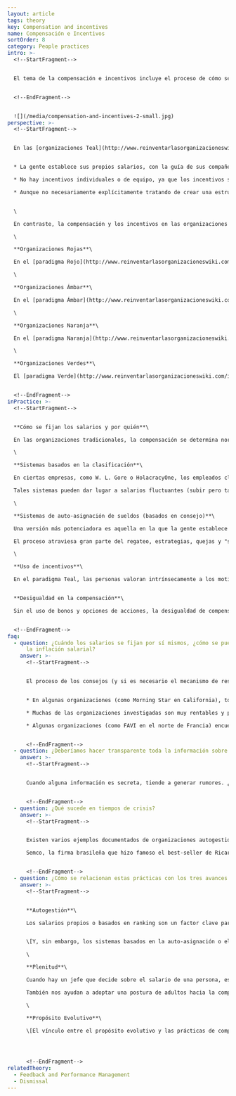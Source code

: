 ```yaml
---
layout: article
tags: theory
key: Compensation and incentives
name: Compensación e Incentivos
sortOrder: 8
category: People practices
intro: >-
  <!--StartFragment-->


  El tema de la compensación e incentivos incluye el proceso de cómo se fijan los salarios y por quién, los tipos de incentivos que se utilizan, y la cuestión de la desigualdad de compensación.


  <!--EndFragment-->


  ![](/media/compensation-and-incentives-2-small.jpg)
perspective: >-
  <!--StartFragment-->


  En las [organizaciones Teal](http://www.reinventarlasorganizacioneswiki.com/index.php?title=El_Paradigma_Teal_y_las_organizaciones "El Paradigma Teal y las organizaciones"), la compensación se determina no sólo de manera diferente, sino que asume una naturaleza y un nivel de importancia fundamentalmente diferentes. Típicamente estas organizaciones exhiben las siguientes características generales con respecto a la compensación:


  * La gente establece sus propios salarios, con la guía de sus compañeros.

  * No hay incentivos individuales o de equipo, ya que los incentivos son vistos para distraer a la gente de su motivación interna, y para sesgar comportamientos.

  * Aunque no necesariamente explícitamente tratando de crear una estructura de remuneración igualitaria, parece que en estas organizaciones, las personas se esfuerzan por reducir las disparidades salariales a veces extremas presenciadas en muchos sectores hoy en día. Un enfoque especial es asegurar que los más bajos pagados hacen lo suficiente para satisfacer las necesidades básicas.


  \

  En contraste, la compensación y los incentivos en las organizaciones de etapas anteriores pueden resumirse de la siguiente manera:\

  \

  **Organizaciones Rojas**\

  En el [paradigma Rojo](http://www.reinventarlasorganizacioneswiki.com/index.php?title=El_paradigma_Rojo_y_las_Organizaciones "El paradigma Rojo y las Organizaciones"), la prerrogativa del jefe es libremente, por capricho, decidir aumentar o reducir la paga. No existen procesos formales para negociar sobre salarios, ni procesos formales de incentivos documentados.\

  \

  **Organizaciones Ámbar**\

  En el [paradigma Ámbar](http://www.reinventarlasorganizacioneswiki.com/index.php?title=El_Paradigma_%C3%81mbar_y_las_Organizaciones "El Paradigma Ámbar y las Organizaciones"), la compensación es generalmente fijada y determinada por el nivel de una persona en la jerarquía (u otro marcador de estado fijo, como el tipo de título universitario de la persona). No hay negociaciones salariales individuales, no hay incentivos. Es "mismo trabajo, mismo sueldo".\

  \

  **Organizaciones Naranja**\

  En el [paradigma Naranja](http://www.reinventarlasorganizacioneswiki.com/index.php?title=El_Paradigma_Naranja_y_las_Organizaciones "El Paradigma Naranja y las Organizaciones"), hay una negociación individual del salario base, y la gente generalmente cae en bandas salariales. Un jefe tiene cierta libertad para aumentar la paga de alguien dentro de esa banda de sueldos. La organización Naranja cree firmemente en objetivos e incentivos individuales. Si la gente llega a objetivos predeterminados (que idealmente pertenecen a un sistema en cascada de objetivos o presupuesto que se acumula hasta la creación fuerte de valor para los accionistas), recibirán un bono robusto. Se consideran perfectamente aceptables las fuertes diferencias de remuneración entre los asalariados superiores y los inferiores, ya que reflejan los méritos y las contribuciones de las personas.\

  \

  **Organizaciones Verdes**\

  El [paradigma Verde](http://www.reinventarlasorganizacioneswiki.com/index.php?title=El_Paradigma_Verde_y_las_Organizaciones "El Paradigma Verde y las Organizaciones") cree tanto en la cooperación como en la competencia; Los incentivos individuales comienzan a dar paso a los bonos de equipo. Se hacen intentos para reducir la diferencia entre los salarios más altos y más bajos en el lugar de trabajo, por ejemplo, a través de un múltiplo máximo entre el salario del CEO y el salario medio (o más bajo) de la organización.


  <!--EndFragment-->
inPractice: >-
  <!--StartFragment-->


  **Cómo se fijan los salarios y por quién**\

  En las organizaciones tradicionales, la compensación se determina normalmente de acuerdo con la jerarquía organizacional. Generalmente, un jefe puede decidir sobre un aumento de sueldo para sus subordinados, a menudo sujeto a las directrices o aprobación de HR (o institucionales). En las organizaciones autogestionadas, en ausencia de jefes, el proceso para determinar los salarios y otros tipos de compensación debe ser reinventado usando el poder de la entrada de los pares. Parece que hay dos grandes categorías de sistemas: sistemas basados en el ranking y sistemas basados en el asesoramiento (self-set). \[Ambos pueden ser usados dentro de sistemas jerárquicos también. No dependen de las estructuras de autogestión.]\

  \

  **Sistemas basados en la clasificación**\

  En ciertas empresas, como W. L. Gore o HolacracyOne, los empleados clasifican o evalúan las contribuciones de los compañeros con los que trabajan más estrechamente. Sobre la base de esta entrada, las personas se asignan a diferentes bandas de sueldos - por lo general por un algoritmo o un comité elegido. Las personas que se ven como contribuyendo más se encontrarán en las bandas más altas que ganan salarios más grandes; Los colegas más jóvenes y menos experimentados gravitan naturalmente hacia bandas con salarios más bajos. El proceso es simple y fácil de entender y generalmente se considera justo. Cuando no es sólo una persona (el jefe), pero muchos de los colegas de una persona que informa al proceso, el salario resultante es probable que sea un reflejo más justo de la contribución de esa persona.\

  Tales sistemas pueden dar lugar a salarios fluctuantes (subir pero también hacia abajo) a lo largo de los años, dependiendo de la contribución de la gente. En muchos países, las leyes laborales impiden que los salarios bajen, lo que requiere adaptaciones a este método. Por ejemplo, el sistema sólo podría utilizarse para determinar qué colegas deberían recibir un aumento de sueldo. Alternativamente, un sistema se puede diseñar usando un sueldo fijo bajo, y permitir las fluctuaciones a través de bonos individuales que pueden subir o bajar.\

  \

  **Sistemas de auto-asignación de sueldos (basados en consejo)**\

  Una versión más potenciadora es aquella en la que la gente establece sus propios salarios, calibrados por el proceso de los consejos de sus compañeros. En este caso, por lo general una vez al año, las personas proponen qué aumento de sueldo creen que es apropiado para ellos mismos, y las justificaciones de su propuesta. Este aporte es revisado por un número de compañeros (por ejemplo, en un grupo de consejo de sueldo elegido) que dan asesoramiento individual sobre esa propuesta, basado en una calibración entre colegas. Las personas pueden elegir seguir el consejo que recibieron o no, y su elección se hace pública. Si así lo desea, el grupo de asesoría salarial puede decidir declarar un conflicto e invocar el mecanismo de resolución de conflictos.\

  El proceso atraviesa gran parte del regateo, estrategias, quejas y "succión" que sucede cuando los sueldos son fijados por el jefe. Si la gente no está contenta con su salario, simplemente puede aumentarla. Y enfrentarán las consecuencias de sus elecciones, si deciden colocarse demasiado lejos del consejo de sus compañeros.\

  \

  **Uso de incentivos**\

  En el paradigma Teal, las personas valoran intrínsecamente a los motivadores extrínsecos. Una vez que la gente gana el dinero suficiente para cubrir sus necesidades básicas, lo que más importa es que el trabajo sea significativo y que puedan expresar sus talentos y vocaciones en el trabajo. En el libro Drive, Daniel Pink concluye de una gran cantidad de investigación sobre el tema de que en la compleja configuración de trabajo actual, los incentivos son en su mayoría contraproducentes, reduciendo en lugar de mejorar el rendimiento de las personas. La consecuencia es que las organizaciones Teal generalmente operan sin incentivos financieros explícitos a nivel individual y de equipo. Nadie, ni siquiera las personas de ventas, tiene objetivos o incentivos y rara vez hay bonos individuales o opciones sobre acciones. En cambio, al final de los años muy provechosos, parte de la ganancia será compartida con todos los empleados (en algunos casos todos reciben el mismo porcentaje fijo del salario base, en otros todos reciben la misma cantidad fija). Véase también [Propiedad](http://www.reinventarlasorganizacioneswiki.com/index.php?title=La_Propiedad "La Propiedad").


  **Desigualdad en la compensación**\

  Sin el uso de bonos y opciones de acciones, la desigualdad de compensación se reduce automáticamente, ya que gran parte de las desigualdades salariales en las compañías Fortune 500 de hoy provienen de los bonos a menudo extravagantes de CEO y opciones sobre acciones. Algunas organizaciones también se esfuerzan conscientemente por limitar la desigualdad en el salario base. Algunas organizaciones, como AES y FAVI, han reemplazado los salarios por hora con salarios mensuales para los operadores de taller, borrando la distinción entre trabajadores de color azul y cuello blanco. Todo el mundo es compensado con los mismos principios.


  <!--EndFragment-->
faq:
  - question: ¿Cuándo los salarios se fijan por sí mismos, ¿cómo se puede prevenir
      la inflación salarial?
    answer: >-
      <!--StartFragment-->


      El proceso de los consejos (y si es necesario el mecanismo de resolución de conflictos) generalmente impide que una persona obtenga un aumento que sería desproporcionadamente alto. Pero uno podría entonces preguntarse "¿qué impide una especie de colusión (incluso inconsciente) por la que todos se conceden grandes aumentos, inflando así la nómina completa de la organización en un grado en el que podría perjudicar a los accionistas o incluso el propósito de las organizaciones? Esto no parece ser un problema con las organizaciones pioneras que usan el pago auto-establecido. Aquí está como ellas lo resuelven.


      * En algunas organizaciones (como Morning Star en California), todo el mundo necesita comparar sus salarios con una tasa de mercado. Establecen una regla general, por ejemplo, que los salarios no deben ser superiores al 110% del promedio de la industria. Ellos podrían apoyar esto con los argumentos de que si los salarios son demasiado altos, esto permite menos inversión y desarrollo futuro, hace que la organización sea menos capaz de lograr su propósito o sea injusta para los accionistas.

      * Muchas de las organizaciones investigadas son muy rentables y pagan mucho en la participación en los beneficios (los trabajadores de FAVI suelen hacer el equivalente a 17 o 18 meses de salario de esta manera). La idea, por lo tanto, es mantener la compensación en línea con la industria, y cuando los beneficios permiten, complementar el salario con la participación en los beneficios. Esto reduce el incentivo para tratar de aumentar el salario base, sabiendo también que en los malos tiempos, los empleos son más seguros si los sueldos base no se inflan.

      * Algunas organizaciones (como FAVI en el norte de Francia) encuentran útil tener una regla simple para la organización en general: Los ingresos deben dividirse en X% para los salarios, Y% para los costos de materiales, Z% para las inversiones para que una saludable P% del beneficio permanece. Todo el mundo parece aceptar esta regla como buen sentido común. Esta es la base de lo que se puede compartir en la participación en los beneficios. Si es necesario, el grupo de asesoría salarial podría compartir estos parámetros con todos, por ejemplo en años con baja rentabilidad.


      <!--EndFragment-->
  - question: ¿Deberíamos hacer transparente toda la información sobre los salarios?
    answer: >-
      <!--StartFragment-->


      Cuando alguna información es secreta, tiende a generar rumores. ¿Por qué razón se haría la información salarial en secreto? Probablemente debido a la idea de que algunas personas estarían sorprendidas por parte de la información y afirmar que la distribución del salario no es justa. Desde la perspectiva Teal, tales discusiones no deben ser temidas y evitadas, pero pueden dirigirse de manera productiva. Pueden ayudar a traer a la luz problemas tácitos y quejas ocultas. Pueden ayudar a las personas a crecer como parte del proceso, al tratar con sus relaciones mutuas y con el dinero. Y tal vez, de hecho, para corregir algunas situaciones obviamente injustas que podrían haber caído en el tiempo. Por esta razón, muchas organizaciones optan por hacer la información totalmente pública. (El fabricante de aplicaciones de medios de comunicación social Buffer incluso publica el salario de todos en línea). Algunas organizaciones, como la empresa de procesamiento de tomates Morning Star, han optado por hacer que los porcentajes de aumento salarial sean públicos dentro de la organización, pero no el salario base. Podría ser un paso intermedio hacia la plena transparencia de una organización.


      <!--EndFragment-->
  - question: ¿Qué sucede en tiempos de crisis?
    answer: >-
      <!--StartFragment-->


      Existen varios ejemplos documentados de organizaciones autogestionadas en las que los colegas han decidido voluntariamente reducir temporalmente sus salarios para hacer frente a un descenso, para evitar tener que despedir personal. En las organizaciones autogestionadas, toda la información [tiende a ser pública](http://www.reinventarlasorganizacioneswiki.com/index.php?title=Flujo_de_la_Informaci%C3%B3n "Flujo de la Información") y generalmente hay un alto nivel de madurez y alfabetización cuando se trata de asuntos financieros. En una organización tradicional, cuando los ingresos son bajos y la organización se enfrenta a grandes pérdidas, los planes a menudo se hacen secretamente dentro de HR para los despidos. En las organizaciones autogestionadas, todos ven la tormenta. Alguien, en algún momento, llama a todos (o en una gran organización, puede invitar a una sección transversal de la organización) a una reunión para decir: ¿qué hacemos? Del grupo surgen soluciones que, en muchos casos, simplemente se reducen a que todos acuerden una reducción temporal de salarios (con los salarios más altos, a menudo, con un recorte de porcentaje más alto).\

      Semco, la firma brasileña que hizo famoso el best-seller de Ricardo Semler, *Maverick*, ha puesto en marcha un "programa de riesgo voluntario" para institucionalizar tales reducciones salariales para proteger la organización en tiempos de crisis (a los que Brasil ha estado expuesto en las últimas décadas). A los empleados se les ofrece la opción de un programa de salario de riesgo. Toman un recorte salarial del 25 por ciento y luego reciben un suplemento elevando su compensación al 125 por ciento si la compañía tiene un buen año. Si la empresa hace mal, sólo reciben el 75 por ciento de su salario. Como los buenos años superan a los malos, el acuerdo es favorable para los empleados dispuestos a asumir un riesgo.


      <!--EndFragment-->
  - question: ¿Cómo se relacionan estas prácticas con los tres avances Teal?
    answer: >-
      <!--StartFragment-->


      **Autogestión**\

      Los salarios propios o basados en ranking son un factor clave para la autogestión: en las estructuras jerárquicas tradicionales, los jefes deciden sobre los aumentos salariales y los bonos de sus subordinados; En los sistemas de autogestión, es necesario actualizar a los mecanismos de compensación basados en los pares.


      \[Y, sin embargo, los sistemas basados en la auto-asignación o el ranking también pueden ser implementados dentro de las estructuras jerárquicas tradicionales. Puede ser un paso hacia la sustitución final de la jerarquía por la autogestión. Dentro de una organización donde la autogestión completa no está en las cartas (por ejemplo, si la junta directiva no acepta que la organización deje ir una estructura de pirámide), también puede ser un paso importante para sacar algo de energía de La relación subordinada del jefe y crear más un espíritu de colaboración basado en el equipo.]\

      \

      **Plenitud**\

      Cuando hay un jefe que decide sobre el salario de una persona, es tentador querer complacer a esa persona, conformarse a sus expectativas, no hablar la verdad. Cuando no se trata de una sola persona, sino de un gran número de colegas con los que se trabaja para calibrar el aumento de sueldo, la mayoría de la gente se relaja naturalmente para mostrarse más veraz. De esta manera, los mecanismos de compensación basados en la auto-asignación o la clasificación ayudan a los colegas a mostrarse más fácilmente desde un lugar de plenitud.\

      También nos ayudan a adoptar una postura de adultos hacia la compensación. Tradicional relación jefe-subordinado tienden a empujar a los empleados a comportarse como niños y jefes como los padres. Los sistemas de compensación basados en la autoevaluación también eliminan casi instantáneamente la mayoría de las estrategias, regateos y reclamaciones en torno a la compensación, y todo el mundo se ve obligado a adoptar una postura de adulto a adulto.\

      \

      **Propósito Evolutivo**\

      \[El vínculo entre el propósito evolutivo y las prácticas de compensación puede aparecer en tiempos de crisis. Existen varios casos documentados de autogestión donde los trabajadores, en una grave recesión, eligen voluntariamente reducir sus compensaciones temporalmente para evitar despidos. En las organizaciones autogestionadas, los colegas suelen tener a menudo un alto nivel de conocimiento financiero y madurez, y eligen contribuir para salvar a sus compañeros de trabajo y mantener la capacidad de las organizaciones para perseguir su propósito con todas sus habilidades y recursos. Basado en la premisa de que los individuos están motivados principalmente, después de alcanzar las necesidades básicas, por factores intrínsecos tales como la búsqueda del propósito. Por lo tanto, tienden a no mostrar la primacía de la compensación, incluyendo incentivos añadidos, típicos en Naranja o incluso en Verde.]




      <!--EndFragment-->
relatedTheory:
  - Feedback and Performance Management
  - Dismissal
---
```

